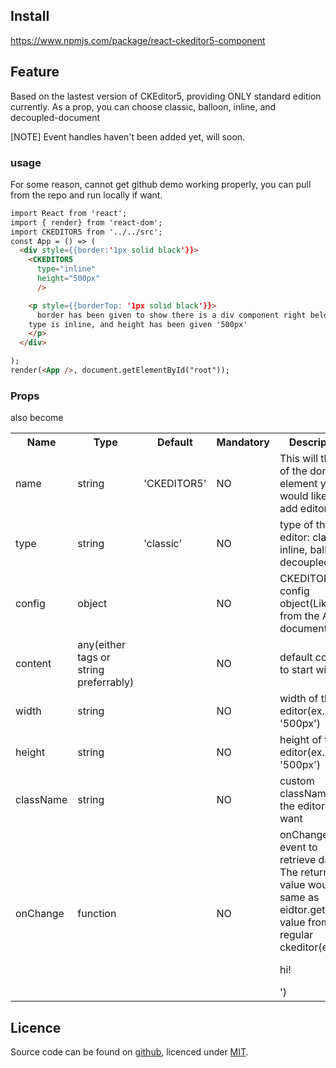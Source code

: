 ## Install

https://www.npmjs.com/package/react-ckeditor5-component

## Feature
Based on the lastest version of CKEditor5, providing ONLY standard edition currently.
As a prop, you can choose classic, balloon, inline, and decoupled-document

[NOTE] Event handles haven't been added yet, will soon.

### usage
For some reason, cannot get github demo working properly, you can pull from the repo and run locally if want.

```html
import React from 'react';
import { render} from 'react-dom';
import CKEDITOR5 from '../../src';
const App = () => (
  <div style={{border:'1px solid black'}}>
    <CKEDITOR5
      type="inline"
      height="500px"
      />

    <p style={{borderTop: '1px solid black'}}>
      border has been given to show there is a div component right below the editor.<br></br>
    type is inline, and height has been given '500px'
    </p>
  </div>

);
render(<App />, document.getElementById("root"));
```

### Props

also become

<table>
  <tr>
    <th>Name</th><th>Type</th><th>Default</th><th>Mandatory</th><th>Description</th>
  </tr>
  <tr>
    <td>name</td><td>string</td><td>'CKEDITOR5'</td><td>NO</td><td>This will the 'id' of the dom element you would like to add editor on</td>
  </tr>
  <tr>
    <td>type</td><td>string</td><td>'classic'</td><td>NO</td><td>type of the editor: classic, inline, ballon, decoupled</td>
  </tr>
  <tr>
    <td>config</td><td>object</td><td></td><td>NO</td><td>CKEDITOR5 config object(Like from the API document)</td>
  </tr>
  <tr>
    <td>content</td><td>any(either tags or string preferrably)</td><td></td><td>NO</td><td>default content to start with</td>
  </tr>
  <tr>
    <td>width</td><td>string</td><td></td><td>NO</td><td>width of the editor(ex. '500px')</td>
  </tr>
  <tr>
    <td>height</td><td>string</td><td></td><td>NO</td><td>height of the editor(ex. '500px')</td>
  </tr>
  <tr>
    <td>className</td><td>string</td><td></td><td>NO</td><td> custom className to the editor if you want </td>
  </tr>
  <tr>
    <td>onChange</td><td>function</td><td></td><td>NO</td><td> onChange event to retrieve data. The return value would be same as eidtor.getData() value from the regular ckeditor(ex. '<p>hi!</p>')</td>
  </tr>
</table>

## Licence

Source code can be found on [github](https://github.com/vgb0332/react-ckeditor5-component), licenced under [MIT](http://opensource.org/licenses/mit-license.php).
